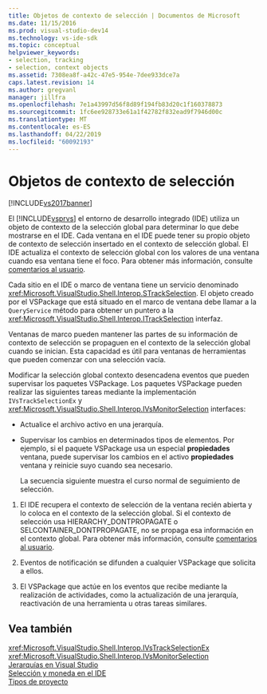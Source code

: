 ```yaml
---
title: Objetos de contexto de selección | Documentos de Microsoft
ms.date: 11/15/2016
ms.prod: visual-studio-dev14
ms.technology: vs-ide-sdk
ms.topic: conceptual
helpviewer_keywords:
- selection, tracking
- selection, context objects
ms.assetid: 7308ea8f-a42c-47e5-954e-7dee933dce7a
caps.latest.revision: 14
ms.author: gregvanl
manager: jillfra
ms.openlocfilehash: 7e1a43997d56f8d89f194fb83d20c1f160378873
ms.sourcegitcommit: 1fc6ee928733e61a1f42782f832ead9f7946d00c
ms.translationtype: MT
ms.contentlocale: es-ES
ms.lasthandoff: 04/22/2019
ms.locfileid: "60092193"
---
```

# <a name="selection-context-objects"></a>Objetos de contexto de selección
[!INCLUDE[vs2017banner](../../includes/vs2017banner.md)]

El [!INCLUDE[vsprvs](../../includes/vsprvs-md.md)] el entorno de desarrollo integrado (IDE) utiliza un objeto de contexto de la selección global para determinar lo que debe mostrarse en el IDE. Cada ventana en el IDE puede tener su propio objeto de contexto de selección insertado en el contexto de selección global. El IDE actualiza el contexto de selección global con los valores de una ventana cuando esa ventana tiene el foco. Para obtener más información, consulte [comentarios al usuario](../../extensibility/internals/feedback-to-the-user.md).  
  
 Cada sitio en el IDE o marco de ventana tiene un servicio denominado <xref:Microsoft.VisualStudio.Shell.Interop.STrackSelection>. El objeto creado por el VSPackage que está situado en el marco de ventana debe llamar a la `QueryService` método para obtener un puntero a la <xref:Microsoft.VisualStudio.Shell.Interop.ITrackSelection> interfaz.  
  
 Ventanas de marco pueden mantener las partes de su información de contexto de selección se propaguen en el contexto de la selección global cuando se inician. Esta capacidad es útil para ventanas de herramientas que pueden comenzar con una selección vacía.  
  
 Modificar la selección global contexto desencadena eventos que pueden supervisar los paquetes VSPackage. Los paquetes VSPackage pueden realizar las siguientes tareas mediante la implementación `IVsTrackSelectionEx` y <xref:Microsoft.VisualStudio.Shell.Interop.IVsMonitorSelection> interfaces:  
  
- Actualice el archivo activo en una jerarquía.  
  
- Supervisar los cambios en determinados tipos de elementos. Por ejemplo, si el paquete VSPackage usa un especial **propiedades** ventana, puede supervisar los cambios en el activo **propiedades** ventana y reinicie suyo cuando sea necesario.  
  
  La secuencia siguiente muestra el curso normal de seguimiento de selección.  
  
1. El IDE recupera el contexto de selección de la ventana recién abierta y lo coloca en el contexto de la selección global. Si el contexto de selección usa HIERARCHY_DONTPROPAGATE o SELCONTAINER_DONTPROPAGATE, no se propaga esa información en el contexto global. Para obtener más información, consulte [comentarios al usuario](../../extensibility/internals/feedback-to-the-user.md).  
  
2. Eventos de notificación se difunden a cualquier VSPackage que solicita a ellos.  
  
3. El VSPackage que actúe en los eventos que recibe mediante la realización de actividades, como la actualización de una jerarquía, reactivación de una herramienta u otras tareas similares.  
  
## <a name="see-also"></a>Vea también  
 <xref:Microsoft.VisualStudio.Shell.Interop.IVsTrackSelectionEx>   
 <xref:Microsoft.VisualStudio.Shell.Interop.IVsMonitorSelection>   
 [Jerarquías en Visual Studio](../../extensibility/internals/hierarchies-in-visual-studio.md)   
 [Selección y moneda en el IDE](../../extensibility/internals/selection-and-currency-in-the-ide.md)   
 [Tipos de proyecto](../../extensibility/internals/project-types.md)
